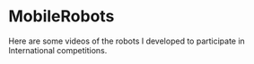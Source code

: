 # MobileRobots
Here are some videos of the robots I developed to participate in International competitions. 
